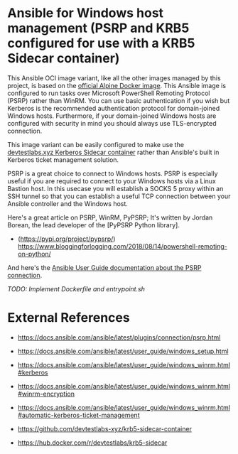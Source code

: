 # Ansible for Windows host management (PSRP and KRB5 configured for use with a KRB5 Sidecar container)
This Ansible OCI image variant, like all the other images managed by this project, is based on the [official Alpine Docker image](https://hub.docker.com/_/alpine). This Ansible image is configured to run tasks over Microsoft PowerShell Remoting Protocol (PSRP) rather than WinRM. You can use basic authentication if you wish but Kerberos is the recommended authentication protocol for domain-joined Windows hosts. Furthermore, if your domain-joined Windows hosts are configured with security in mind you should always use TLS-encrypted connection. 

This image variant can be easily configured to make use the [devtestlabs.xyz Kerberos Sidecar container](https://github.com/devtestlabs-xyz/krb5-sidecar-container) rather than Ansible's built in Kerberos ticket management solution.

PSRP is a great choice to connect to Windows hosts. PSRP is especially useful if you are required to connect to your Windows hosts via a Linux Bastion host. In this usecase you will establish a SOCKS 5 proxy within an SSH tunnel so that you can establish a useful TCP connection between your Ansible controller and the Windows host.

Here's a great article on PSRP, WinRM, PyPSRP; It's written by Jordan Borean, the lead developer of the [PyPSRP Python library]. 

* (https://pypi.org/project/pypsrp/) https://www.bloggingforlogging.com/2018/08/14/powershell-remoting-on-python/

And here's the [Ansible User Guide documentation about the PSRP connection](https://docs.ansible.com/ansible/latest/plugins/connection/psrp.html).


*TODO: Implement Dockerfile and entrypoint.sh*

# External References
* https://docs.ansible.com/ansible/latest/plugins/connection/psrp.html

* https://docs.ansible.com/ansible/latest/user_guide/windows_setup.html

* https://docs.ansible.com/ansible/latest/user_guide/windows_winrm.html#kerberos

* https://docs.ansible.com/ansible/latest/user_guide/windows_winrm.html#winrm-encryption

* https://docs.ansible.com/ansible/latest/user_guide/windows_winrm.html#automatic-kerberos-ticket-management

* https://github.com/devtestlabs-xyz/krb5-sidecar-container

* https://hub.docker.com/r/devtestlabs/krb5-sidecar
